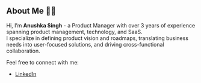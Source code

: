 ## About Me 👩‍💻
Hi, I’m **Anushka Singh** - a Product Manager with over 3 years of experience spanning product management, technology, and SaaS.  
I specialize in defining product vision and roadmaps, translating business needs into user-focused solutions, and driving cross-functional collaboration.  

Feel free to connect with me:  
- [LinkedIn](https://www.linkedin.com/in/anushka-singh-8ababa1b2/)  
